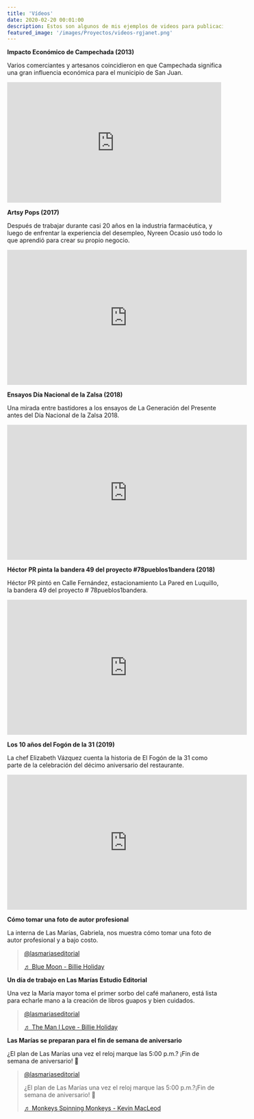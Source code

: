 ```yaml
---
title: 'Vídeos'
date: 2020-02-20 00:01:00
description: Estos son algunos de mis ejemplos de videos para publicaciones digitales.
featured_image: '/images/Proyectos/videos-rgjanet.png'
---
```


**Impacto Económico de Campechada (2013)**

Varios comerciantes y artesanos coincidieron en que Campechada significa una gran influencia económica para el municipio de San Juan.

<iframe width="500" height="281" src="https://www.youtube.com/embed/jlZwIxLxEgg" frameborder="0" allow="accelerometer; autoplay; clipboard-write; encrypted-media; gyroscope; picture-in-picture" allowfullscreen></iframe>

**Artsy Pops (2017)**

Después de trabajar durante casi 20 años en la industria farmacéutica, y luego de enfrentar la experiencia del desempleo, Nyreen Ocasio usó todo lo que aprendió para crear su propio negocio.

<iframe width="560" height="315" src="https://www.youtube.com/embed/nHPAkg1uSp8" frameborder="0" allow="accelerometer; autoplay; clipboard-write; encrypted-media; gyroscope; picture-in-picture" allowfullscreen></iframe>

**Ensayos Día Nacional de la Zalsa (2018)**

Una mirada entre bastidores a los ensayos de La Generación del Presente antes del Día Nacional de la Zalsa 2018.

<iframe width="560" height="315" src="https://www.youtube.com/embed/ZUDFGQdkNe4" frameborder="0" allow="accelerometer; autoplay; clipboard-write; encrypted-media; gyroscope; picture-in-picture" allowfullscreen></iframe>

**Héctor PR pinta la bandera 49 del proyecto #78pueblos1bandera (2018)**

Héctor PR pintó en Calle Fernández, estacionamiento La Pared en Luquillo, la bandera 49 del proyecto # 78pueblos1bandera.

<iframe width="560" height="315" src="https://www.youtube.com/embed/WoCRq1WVVws" frameborder="0" allow="accelerometer; autoplay; clipboard-write; encrypted-media; gyroscope; picture-in-picture" allowfullscreen></iframe>

**Los 10 años del Fogón de la 31 (2019)**

La chef Elizabeth Vázquez cuenta la historia de El Fogón de la 31 como parte de la celebración del décimo aniversario del restaurante.

<iframe width="560" height="315" src="https://www.youtube.com/embed/IMnPpF1924o" frameborder="0" allow="accelerometer; autoplay; clipboard-write; encrypted-media; gyroscope; picture-in-picture" allowfullscreen></iframe>

**Cómo tomar una foto de autor profesional**

La interna de Las Marías, Gabriela, nos muestra cómo tomar una foto de autor profesional y a bajo costo.

<p><blockquote class="tiktok-embed" cite="https://www.tiktok.com/@lasmariaseditorial/video/6937091229503065349" data-video-id="6937091229503065349" style="max-width: 605px;min-width: 325px;" > <section> <a target="_blank" title="@lasmariaseditorial" href="https://www.tiktok.com/@lasmariaseditorial">@lasmariaseditorial</a> <p></p> <a target="_blank" title="♬ Blue Moon - Billie Holiday" href="https://www.tiktok.com/music/Blue-Moon-6909265980086585346">♬ Blue Moon - Billie Holiday</a> </section> </blockquote> <script async src="https://www.tiktok.com/embed.js"></script></p>

**Un día de trabajo en Las Marías Estudio Editorial**

Una vez la María mayor toma el primer sorbo del café mañanero, está lista para echarle mano a la creación de libros guapos y bien cuidados.

<p><blockquote class="tiktok-embed" cite="https://www.tiktok.com/@lasmariaseditorial/video/6944423762817240325" data-video-id="6944423762817240325" style="max-width: 605px;min-width: 325px;" > <section> <a target="_blank" title="@lasmariaseditorial" href="https://www.tiktok.com/@lasmariaseditorial">@lasmariaseditorial</a> <p></p> <a target="_blank" title="♬ The Man I Love - Billie Holiday" href="https://www.tiktok.com/music/The-Man-I-Love-6791516051923290113">♬ The Man I Love - Billie Holiday</a> </section> </blockquote> <script async src="https://www.tiktok.com/embed.js"></script></p>

**Las Marías se preparan para el fin de semana de aniversario**

¿El plan de Las Marías una vez el reloj marque las 5:00 p.m.? ¡Fin de semana de aniversario! 🚗

<p><blockquote class="tiktok-embed" cite="https://www.tiktok.com/@lasmariaseditorial/video/6949110569496595718" data-video-id="6949110569496595718" style="max-width: 605px;min-width: 325px;" > <section> <a target="_blank" title="@lasmariaseditorial" href="https://www.tiktok.com/@lasmariaseditorial">@lasmariaseditorial</a> <p>¿El plan de Las Marías una vez el reloj marque las 5:00 p.m.?¡Fin de semana de aniversario! 🚗</p> <a target="_blank" title="♬ Monkeys Spinning Monkeys - Kevin MacLeod" href="https://www.tiktok.com/music/Monkeys-Spinning-Monkeys-6746993352891189249">♬ Monkeys Spinning Monkeys - Kevin MacLeod</a> </section> </blockquote> <script async src="https://www.tiktok.com/embed.js"></script></p>
